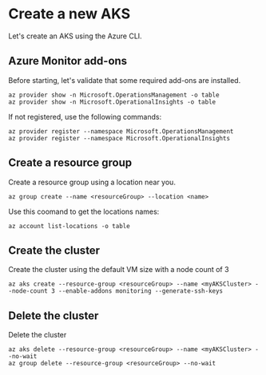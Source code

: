 # Create a new AKS

Let's create an AKS using the Azure CLI.

## Azure Monitor add-ons

Before starting, let's validate that some required add-ons are installed.

    az provider show -n Microsoft.OperationsManagement -o table
    az provider show -n Microsoft.OperationalInsights -o table

If not registered, use the following commands:

    az provider register --namespace Microsoft.OperationsManagement
    az provider register --namespace Microsoft.OperationalInsights

## Create a resource group

Create a resource group using a location near you.

    az group create --name <resourceGroup> --location <name>

Use this coomand to get the locations names:

    az account list-locations -o table

## Create the cluster

Create the cluster using the default VM size with a node count of 3

    az aks create --resource-group <resourceGroup> --name <myAKSCluster> --node-count 3 --enable-addons monitoring --generate-ssh-keys

## Delete the cluster

Delete the cluster

    az aks delete --resource-group <resourceGroup> --name <myAKSCluster> --no-wait
    az group delete --resource-group <resourceGroup> --no-wait

